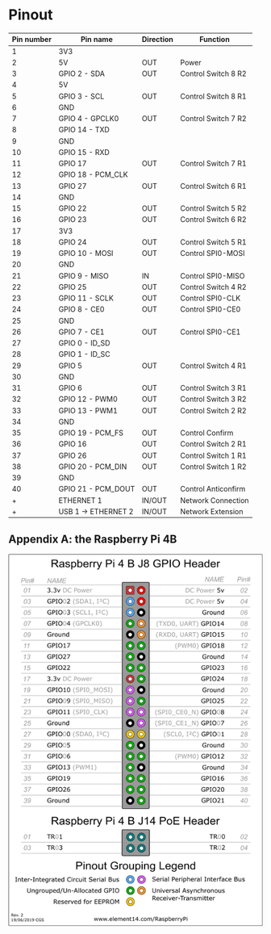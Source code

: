 # Pinout

| Pin number | Pin name            | Direction | Function           |
|------------|---------------------|-----------|--------------------|
| 1          | 3V3                 |           |                     |
| 2          | 5V                  |    OUT    |  Power              |
| 3          | GPIO 2 - SDA        |    OUT    | Control Switch 8 R2 |
| 4          | 5V                  |           |                     |
| 5          | GPIO 3 - SCL        |    OUT    | Control Switch 8 R1 |
| 6          | GND                 |           |                     |
| 7          | GPIO 4 - GPCLK0     |    OUT    | Control Switch 7 R2 |
| 8          | GPIO 14 - TXD       |           |                     |
| 9          | GND                 |           |                     |
| 10         | GPIO 15 - RXD       |           |                     |
| 11         | GPIO 17             |    OUT    | Control Switch 7 R1 |
| 12         | GPIO 18 - PCM\_CLK  |           |                     |
| 13         | GPIO 27             |    OUT    | Control Switch 6 R1 |
| 14         | GND                 |           |                     |
| 15         | GPIO 22             |    OUT    | Control Switch 5 R2 |
| 16         | GPIO 23             |    OUT    | Control Switch 6 R2 |
| 17         | 3V3                 |           |                     |
| 18         | GPIO 24             |    OUT    | Control Switch 5 R1 |
| 19         | GPIO 10 - MOSI      |    OUT    | Control SPI0-MOSI   |
| 20         | GND                 |           |                     |
| 21         | GPIO 9 - MISO       |    IN     | Control SPI0-MISO   |
| 22         | GPIO 25             |    OUT    | Control Switch 4 R2 |
| 23         | GPIO 11 - SCLK      |    OUT    | Control SPI0-CLK    |
| 24         | GPIO 8 - CE0        |    OUT    | Control SPI0-CE0    |
| 25         | GND                 |           |                     |
| 26         | GPIO 7 - CE1        |    OUT    | Control SPI0-CE1    |
| 27         | GPIO 0 - ID\_SD     |           |                     |
| 28         | GPIO 1 - ID\_SC     |           |                     |
| 29         | GPIO 5              |    OUT    | Control Switch 4 R1 |
| 30         | GND                 |           |                     |
| 31         | GPIO 6              |    OUT    | Control Switch 3 R1 |
| 32         | GPIO 12 - PWM0      |    OUT    | Control Switch 3 R2 |
| 33         | GPIO 13 - PWM1      |    OUT    | Control Switch 2 R2 |
| 34         | GND                 |           |                     |
| 35         | GPIO 19 - PCM\_FS   |    OUT    | Control Confirm     |
| 36         | GPIO 16             |    OUT    | Control Switch 2 R1 |
| 37         | GPIO 26             |    OUT    | Control Switch 1 R1 |
| 38         | GPIO 20 - PCM\_DIN  |    OUT    | Control Switch 1 R2 |
| 39         | GND                 |           |                     |
| 40         | GPIO 21 - PCM\_DOUT |    OUT    | Control Anticonfirm |
| +          | ETHERNET 1          |   IN/OUT  | Network Connection  |
| +          | USB 1 -> ETHERNET 2 |   IN/OUT  | Network Extension   | 
## Appendix A: the Raspberry Pi 4B

![Raspberry Pi 3B pinout](GPIO-Pinout-Diagram-2.png "Pinout")
